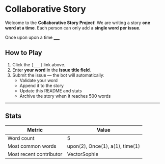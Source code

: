 # Collaborative Story

Welcome to the **Collaborative Story Project**! 
We are writing a story **one word at a time**. Each person can only add a **single word per issue**.  

<!-- STORY-START -->
Once upon upon a time [___](https://github.com/VectorSophie/Storytime/issues/new?title=)
<!-- STORY-END -->

## How to Play
1. Click the `[___]` link above.  
2. Enter **your word** in the **issue title field**.  
3. Submit the issue — the bot will automatically:  
   - Validate your word  
   - Append it to the story  
   - Update this README and stats  
   - Archive the story when it reaches 500 words  

---

## Stats
<!-- STATS-START -->
| Metric | Value |
| --- | --- |
| Word count | 5 |
| Most common words | upon(2), Once(1), a(1), time(1) |
| Most recent contributor | VectorSophie |

<!-- STATS-END -->


